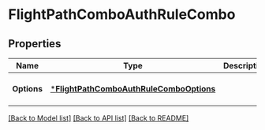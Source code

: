 # FlightPathComboAuthRuleCombo

## Properties
Name | Type | Description | Notes
------------ | ------------- | ------------- | -------------
**Options** | [***FlightPathComboAuthRuleComboOptions**](flightPath_Combo_AuthRuleCombo_options.md) |  | [optional] [default to null]

[[Back to Model list]](../README.md#documentation-for-models) [[Back to API list]](../README.md#documentation-for-api-endpoints) [[Back to README]](../README.md)

